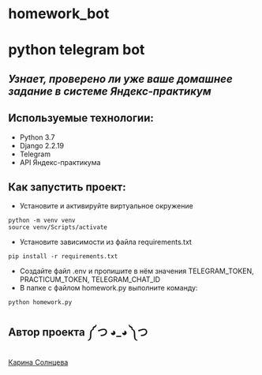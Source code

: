 # homework_bot
# python telegram bot


## _Узнает, проверено ли уже ваше домашнее задание в системе Яндекс-практикум_

## Используемые технологии:
- Python 3.7
- Django 2.2.19
- Telegram
- API Яндекс-практикума

## Как запустить проект:
- Установите и активируйте виртуальное окружение
```
python -m venv venv
source venv/Scripts/activate
``` 
- Установите зависимости из файла requirements.txt
```
pip install -r requirements.txt
``` 
- Создайте файл .env и пропишите в нём значения TELEGRAM_TOKEN, PRACTICUM_TOKEN, TELEGRAM_CHAT_ID
- В папке с файлом homework.py выполните команду:
```
python homework.py
```

## Автор проекта ༼ つ ◕_◕ ༽つ
[Карина Солнцева](https://vk.com/shapendus)  